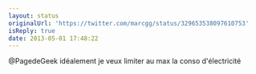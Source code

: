 ```yaml
---
layout: status
originalUrl: 'https://twitter.com/marcgg/status/329653538097610753'
isReply: true
date: 2013-05-01 17:48:22
---
```


@PagedeGeek idéalement je veux limiter au max la conso d'électricité

